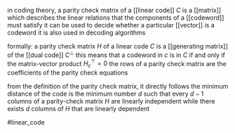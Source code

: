 in coding theory, a parity check matrix of a [[linear code]] $C$ is a [[matrix]] which describes the linear relations that the components of a [[codeword]] must satisfy
it can be used to decide whether a particular [[vector]] is a codeword
it is also used in decoding algorithms

formally:
a parity check matrix $H$ of a linear code $C$ is a [[generating matrix]] of the [[dual code]] $C^{\bot}$ this means that a codeword in $c$ is in $C$ if and only if the matrix-vector product $H_c^{\top} = 0$
the rows of a parity check matrix are the coefficients of the parity check equations

from the definition of the parity check matrix, it directly follows the minimum distance of the code is the minimum number $d$ such that every $d-1$ columns of a parity-check matrix $H$ are linearly independent while there exists $d$ columns of $H$ that are linearly dependent  

#linear_code 